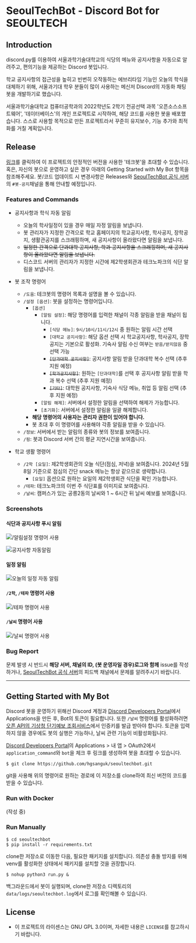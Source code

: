 # SeoulTechBot - Discord Bot for SEOULTECH
## Introduction
discord.py를 이용하여 서울과학기술대학교의 식당의 메뉴와 공지사항을 자동으로 알려주고, 편의기능을 제공하는 Discord 봇입니다.

학교 공지사항의 접근성을 높히고 빈번히 오작동하는 에브리타임 기능인 오늘의 학식을 대체하기 위해, 서울과기대 학우 분들이 많이 사용하는 메신저 Discord의 자동화 채팅 봇을 개발하기로 했습니다.

서울과학기술대학교 컴퓨터공학과의 2022학년도 2학기 전공선택 과목 '오픈소스소프트웨어', '데이터베이스'의 개인 프로젝트로 시작하여, 해당 코드를 사용한 봇을 배포했습니다.
스스로 사용할 목적으로 만든 프로젝트라서 꾸준히 유지보수, 기능 추가와 최적화를 거칠 계획입니다.


## Release
[링크](https://discord.com/oauth2/authorize?client_id=1039918713413050438)를 클릭하여 이 프로젝트의 안정적인 버전을 사용한 '테크봇'을 초대할 수 있습니다.
혹은, 자신의 봇으로 운영하고 싶은 경우 아래의 Getting Started with My Bot 항목을 참조해주세요.
봇/코드 업데이트 시 변경사항은 Releases와 [SeoulTechBot 공식 서버](https://discord.gg/wRXRHB7mr6)의 `#봇-공지`채널을 통해 안내할 예정입니다.


### Features and Commands
* 공지사항과 학식 자동 알림
  * 오늘의 학사일정이 있을 경우 매일 자정 알림을 보냅니다.
  * 봇 관리자가 지정한 간격으로 학교 홈페이지의 학교공지사항, 학사공지, 장학공지, 생활관공지를 스크래핑하며, 새 공지사항이 올라왔다면 알림을 보냅니다.
  * ~~일정한 간격으로 단과대학 공지사항, 학과 공지사항을 스크래핑하며, 새 공지사항이 올라왔다면 알림을 보냅니다.~~
  * 디스코드 서버의 관리자가 지정한 시간에 제2학생회관과 테크노파크의 식단 알림을 보냅니다.


* 봇 조작 명령어
  * `/도움`: 테크봇의 명령어 목록과 설명을 볼 수 있습니다.
  * `/설정 [옵션]`: 봇을 설정하는 명령어입니다.
    * `[옵션]`
      * `[알림 설정]`: 해당 명령어를 입력한 채널이 각종 알림을 받을 채널이 됩니다.
        * `[식당 메뉴]`: `9시/10시/11시/12시` 중 원하는 알림 시간 선택
        * `[대학교 공지사항]`: 해당 옵션 선택 시 학교공지사항, 학사공지, 장학공지는 기본으로 활성화. 기숙사 알림 수신 여부는 `받음/받지않음` 중 선택 가능
        * ~~`[단과대학 공지사항]`~~: 공지사항 알림 받을 단과대학 복수 선택 (추후 지원 예정)
        * ~~`[학과공지사항]`~~: 원하는 `[단과대학]`를 선택 후 공지사항 알림 받을 학과 복수 선택 (추후 지원 예정)
        * ~~`[기타]`~~: 대학원 공지사항, 기숙사 식당 메뉴, 취업 등 알림 선택 (추후 지원 예정)
      * `[알림 해제]`: 서버에서 설정한 알림을 선택하여 해제가 가능합니다.
      * `[초기화]`: 서버에서 설정한 알림을 일괄 해제합니다.
    * **해당 명령어의 사용자는 관리자 권한이 있어야 합니다.**
    * 봇 초대 후 이 명령어를 사용해야 각종 알림을 받을 수 있습니다.
  * `/정보`: 서버에서 받는 알림의 종류와 봇의 정보를 보여줍니다.
  * `/핑`: 봇과 Discord 서버 간의 평균 지연시간을 보여줍니다.


* 학교 생활 명령어
  * `/2학 [요일]`: 제2학생회관의 오늘 식단(점심, 저녁)을 보여줍니다. 2024년 5월 8일 기준으로 점심의 간단 snack 메뉴는 항상 같으므로 생략합니다.
    * `[요일]` 옵션으로 원하는 요일의 제2학생회관 식단을 확인 가능합니다.
  * `/테파`: 테크노파크의 이번 주 식단표를 이미지로 보여줍니다.
  * `/날씨`: 캠퍼스가 있는 공릉2동의 날씨와 1 ~ 6시간 뒤 날씨 예보를 보여줍니다.

### Screenshots
#### 식단과 공지사항 푸시 알림
![/알림설정 명령어 사용](https://user-images.githubusercontent.com/113516890/210235310-7ca6037d-9979-40d5-828e-a04b8b5c59dd.png)

![공지사항 자동알림](https://user-images.githubusercontent.com/113516890/210235400-d9f9caa9-1e2e-4f36-a309-ae18b73eb85c.png)

#### 일정 알림
![오늘의 일정 자동 알림](https://user-images.githubusercontent.com/113516890/217039793-aaa4d150-f5fc-4881-af2c-e1735adcc5a0.png)

#### `/2학`, `/테파` 명령어 사용
![/테파 명령어 사용](https://user-images.githubusercontent.com/113516890/210235490-47ab2ff2-5b1c-437c-9df0-8c69d29d4b4c.png)

#### `/날씨` 명령어 사용
![/날씨 명령어 사용](https://user-images.githubusercontent.com/113516890/210235614-51a4259c-2635-4dae-b11b-030b99352573.png)

### Bug Report
문제 발생 시 반드시 **해당 서버, 채널의 ID, (봇 운영자일 경우)로그와 함께** issue를 작성하거나, [SeoulTechBot 공식 서버](https://discord.gg/wRXRHB7mr6)의 피드백 채널에서 문제를 알려주시기 바랍니다.

---
## Getting Started with My Bot
Discord 봇을 운영하기 위해선 Discord 계정과 [Discord Developers Portal](https://discord.com/developers/)에서 Applications을 만든 후, Bot의 토큰이 필요합니다.
또한 `/날씨` 명령어를 활성화하려면 [오픈 API의 기상청 단기예보 조회서비스](https://www.data.go.kr/data/15084084/openapi.do)에서 인증키를 발급 받아야 합니다.
토큰을 입력하지 않을 경우에도 봇의 실행은 가능하나, 날씨 관련 기능이 비활성화됩니다.

[Discord Developers Portal](https://discord.com/developers/)의 Applications > 내 앱 > OAuth2에서 `application_command`와 `bot`을 체크 후 링크를 생성하여 봇을 초대할 수 있습니다.

```shell
$ git clone https://github.com/hgsanguk/seoultechbot.git
```
git을 사용해 위의 명령어로 원하는 경로에 이 저장소를 clone하여 최신 버전의 코드를 받을 수 있습니다.

### Run with Docker
(작성 중)

### Run Manually
```shell
$ cd seoultechbot
$ pip install -r requirements.txt
```
clone한 저장소로 이동한 다음, 필요한 패키지를 설치합니다. 의존성 충돌 방지를 위해 venv를 활성화한 상태에서 패키지를 설치할 것을 권장합니다.


```shell
$ nohup python3 run.py &
```
백그라운드에서 봇이 실행되며, clone한 저장소 디렉토리의 `data/logs/seoultechbot.log`에서 로그를 확인해볼 수 있습니다.


## License
* 이 프로젝트의 라이센스는 GNU GPL 3.0이며, 자세한 내용은 `LICENSE`를 참고하시기 바랍니다.
